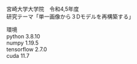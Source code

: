 
宮崎大学大学院　令和4,5年度  
研究テーマ「単一画像から３Dモデルを再構築する」  

環境  
python 3.8.10  
numpy 1.19.5  
tensorflow 2.7.0  
cuda 11.7  